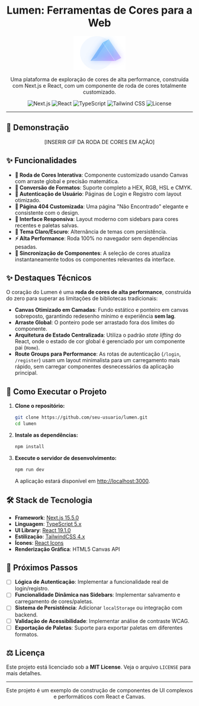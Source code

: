 <div align="center">

# Lumen: Ferramentas de Cores para a Web

</div>

<p align="center">
  <img src="./public/logoSemNome.svg" alt="Lumen Logo" width="140">
</p>

<p align="center">
  Uma plataforma de exploração de cores de alta performance, construída com Next.js e React, com um componente de roda de cores totalmente customizado.
</p>

<p align="center">
  <img src="https://img.shields.io/badge/Next.js-15.5.0-blue?logo=nextdotjs" alt="Next.js">
  <img src="https://img.shields.io/badge/React-19.1.0-blue?logo=react" alt="React">
  <img src="https://img.shields.io/badge/TypeScript-5.x-blue?logo=typescript" alt="TypeScript">
  <img src="https://img.shields.io/badge/Tailwind_CSS-4.x-blue?logo=tailwindcss" alt="Tailwind CSS">
  <img src="https://img.shields.io/badge/License-MIT-green" alt="License">
</p>

---

## 🎥 Demonstração

<p align="center">
  [INSERIR GIF DA RODA DE CORES EM AÇÃO]
</p>

## ✨ Funcionalidades

- **🎨 Roda de Cores Interativa**: Componente customizado usando Canvas com arraste global e precisão matemática.
- **🔄 Conversão de Formatos**: Suporte completo a HEX, RGB, HSL e CMYK.
- **👤 Autenticação de Usuário**: Páginas de Login e Registro com layout otimizado.
- **📄 Página 404 Customizada**: Uma página "Não Encontrado" elegante e consistente com o design.
- **📱 Interface Responsiva**: Layout moderno com sidebars para cores recentes e paletas salvas.
- **🌙 Tema Claro/Escuro**: Alternância de temas com persistência.
- **⚡ Alta Performance**: Roda 100% no navegador sem dependências pesadas.
- **🔗 Sincronização de Componentes**: A seleção de cores atualiza instantaneamente todos os componentes relevantes da interface.

## ✨ Destaques Técnicos

O coração do Lumen é uma **roda de cores de alta performance**, construída do zero para superar as limitações de bibliotecas tradicionais:

- **Canvas Otimizado em Camadas**: Fundo estático e ponteiro em canvas sobreposto, garantindo redesenho mínimo e experiência **sem lag**.
- **Arraste Global**: O ponteiro pode ser arrastado fora dos limites do componente.
- **Arquitetura de Estado Centralizada**: Utiliza o padrão *state lifting* do React, onde o estado de cor global é gerenciado por um componente pai (`Home`).
- **Route Groups para Performance**: As rotas de autenticação (`/login`, `/register`) usam um layout minimalista para um carregamento mais rápido, sem carregar componentes desnecessários da aplicação principal.

## 🚀 Como Executar o Projeto

1. **Clone o repositório:**
    ```bash
    git clone https://github.com/seu-usuario/lumen.git
    cd lumen
    ```

2. **Instale as dependências:**
    ```bash
    npm install
    ```

3. **Execute o servidor de desenvolvimento:**
    ```bash
    npm run dev
    ```
    A aplicação estará disponível em [http://localhost:3000](http://localhost:3000).

## 🛠️ Stack de Tecnologia

- **Framework**: [Next.js 15.5.0](https://nextjs.org/)
- **Linguagem**: [TypeScript 5.x](https://www.typescriptlang.org/)
- **UI Library**: [React 19.1.0](https://reactjs.org/)
- **Estilização**: [TailwindCSS 4.x](https://tailwindcss.com/)
- **Ícones**: [React Icons](https://react-icons.github.io/react-icons/)
- **Renderização Gráfica**: HTML5 Canvas API

## 🚧 Próximos Passos

- [ ] **Lógica de Autenticação**: Implementar a funcionalidade real de login/registro.
- [ ] **Funcionalidade Dinâmica nas Sidebars**: Implementar salvamento e carregamento de cores/paletas.
- [ ] **Sistema de Persistência**: Adicionar `localStorage` ou integração com backend.
- [ ] **Validação de Acessibilidade**: Implementar análise de contraste WCAG.
- [ ] **Exportação de Paletas**: Suporte para exportar paletas em diferentes formatos.

## ⚖️ Licença

Este projeto está licenciado sob a **MIT License**.
Veja o arquivo `LICENSE` para mais detalhes.

---

<p align="center">
  Este projeto é um exemplo de construção de componentes de UI complexos e performáticos com React e Canvas.
</p>
